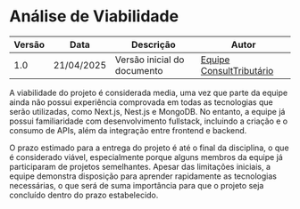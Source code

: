 # Análise de Viabilidade

| Versão | Data       | Descrição                         | Autor                               |
|------- |----------- | --------------------------------- | ----------------------------------- |
| 1.0    | 21/04/2025 | Versão inicial do documento       | [Equipe ConsultTributário](https://github.com/mdsreq-fga-unb/2025.1-T02-ConsultTributario) |

A viabilidade do projeto é considerada media, uma vez que parte da equipe ainda não possui experiência comprovada em todas as tecnologias que serão utilizadas, como Next.js, Nest.js e MongoDB. No entanto, a equipe já possui familiaridade com desenvolvimento fullstack, incluindo a criação e o consumo de APIs, além da integração entre frontend e backend. 

O prazo estimado para a entrega do projeto é até o final da disciplina, o que é considerado viável, especialmente porque alguns membros da equipe já participaram de projetos semelhantes. Apesar das limitações iniciais, a equipe demonstra disposição para aprender rapidamente as tecnologias necessárias, o que será de suma importância para que o projeto seja concluído dentro do prazo estabelecido. 
